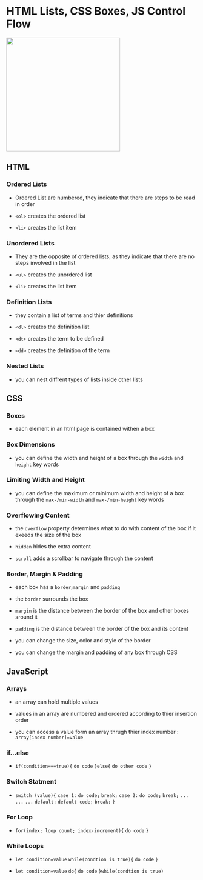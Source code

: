 # **HTML Lists, CSS Boxes, JS Control Flow**

<img src="https://geoinnova.org/blog-territorio/wp-content/uploads/2020/11/logos.png" width=300px>

## **HTML**

### **Ordered Lists**

- Ordered List are numbered, they indicate that there are steps to be read in order

- `<ol>` creates the ordered list

- `<li>` creates the list item

### **Unordered Lists**

- They are the opposite of ordered lists, as they indicate that there are no steps involved in the list

- `<ul>` creates the unordered list

- `<li>` creates the list item

### **Definition Lists**

- they contain a list of terms and thier definitions

- `<dl>` creates the definition list

- `<dt>` creates the term to be defined

- `<dd>` creates the definition of the term

### **Nested Lists**

- you can nest diffrent types of lists inside other lists

## **CSS**

### **Boxes**

- each element in an html page is contained withen a box

### **Box Dimensions**

- you can define the width and height of a box through the `width` and `height` key words

### **Limiting Width and Height**

- you can define the maximum or minimum width and height of a box through the `max-/min-width` and `max-/min-height` key words

### **Overflowing Content**

- the `overflow` property determines what to do with content of the box if it exeeds the size of the box

- `hidden` hides the extra content

- `scroll` adds a scrollbar to navigate through the content

### **Border, Margin & Padding**

- each box has a `border`,`margin` and `padding`

- the `border` surrounds the box

- `margin` is the distance between the border of the box and other boxes around it

- `padding` is the distance between the border of the box and its content

- you can change the size, color and style of the border

- you can change the margin and padding of any box through CSS

## **JavaScript**

### **Arrays**

- an array can hold multiple values

- values in an array are numbered and ordered according to thier insertion order

- you can access a value form an array thrugh thier index number : `array[index number]=value`

### **if...else**

- `if(condition===true){`
  `do code`
  `}else{`
  `do other code`
  `}`

### **Switch Statment**

- `switch (value){`
  `case 1:`
  `do code;`
  `break;`
  `case 2:`
  `do code;`
  `break;`
  `...`
  `...`
  `...`
  `default:`
  `default code;`
  `break:`
  `}`

### **For Loop**

- `for(index; loop count; index-increment){`
  `do code`
  `}`

### **While Loops**

- `let condition=value`
  `while(condtion is true){`
  `do code`
  `}`

- `let condition=value`
  `do{`
  `do code`
  `}while(condtion is true)`
